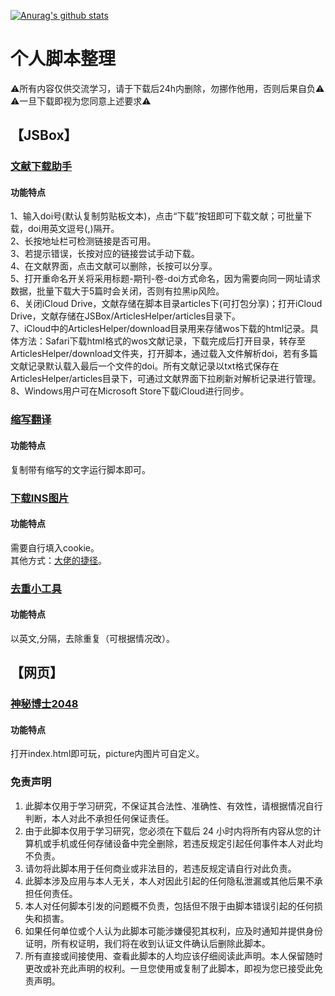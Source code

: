 [![Anurag's github stats](https://github-readme-stats.vercel.app/api?username=evilbutcher)](https://github.com/anuraghazra/github-readme-stats)

# 个人脚本整理
⚠️所有内容仅供交流学习，请于下载后24h内删除，勿挪作他用，否则后果自负⚠️  
⚠️一旦下载即视为您同意上述要求⚠️
## 【JSBox】
### [文献下载助手](https://github.com/evilbutcher/Code/tree/master/%E6%96%87%E7%8C%AE%E4%B8%8B%E8%BD%BD/%E6%96%87%E7%8C%AE%E4%B8%8B%E8%BD%BD%E5%8A%A9%E6%89%8B)
#### 功能特点
1、输入doi号(默认复制剪贴板文本)，点击“下载”按钮即可下载文献；可批量下载，doi用英文逗号(,)隔开。  
2、长按地址栏可检测链接是否可用。  
3、若提示错误，长按对应的链接尝试手动下载。  
4、在文献界面，点击文献可以删除，长按可以分享。  
5、打开重命名开关将采用标题-期刊-卷-doi方式命名，因为需要向同一网址请求数据，批量下载大于5篇时会关闭，否则有拉黑ip风险。  
6、关闭iCloud Drive，文献存储在脚本目录articles下(可打包分享)；打开iCloud Drive，文献存储在JSBox/ArticlesHelper/articles目录下。  
7、iCloud中的ArticlesHelper/download目录用来存储wos下载的html记录。具体方法：Safari下载html格式的wos文献记录，下载完成后打开目录，转存至ArticlesHelper/download文件夹，打开脚本，通过载入文件解析doi，若有多篇文献记录默认载入最后一个文件的doi。所有文献记录以txt格式保存在ArticlesHelper/articles目录下，可通过文献界面下拉刷新对解析记录进行管理。  
8、Windows用户可在Microsoft Store下载iCloud进行同步。  

### [缩写翻译](https://github.com/evilbutcher/Code/blob/master/%E7%BC%A9%E5%86%99%E7%BF%BB%E8%AF%91/1.2%E7%BC%A9%E5%86%99%E7%BF%BB%E8%AF%91%E8%BE%93%E5%85%A5%E7%B2%98%E8%B4%B4%E5%B9%B6%E5%AD%98.js)
#### 功能特点
复制带有缩写的文字运行脚本即可。

### [下载INS图片](https://github.com/evilbutcher/Code/blob/master/%E4%B8%8B%E8%BD%BDINS%E5%9B%BE%E7%89%87.js)
#### 功能特点
需要自行填入cookie。  
其他方式：[大佬的捷径](https://www.icloud.com/shortcuts/3b6e85cd3f114ac79baf056765127dae)。

### [去重小工具](https://github.com/evilbutcher/Code/blob/master/%E5%8E%BB%E9%87%8D%E5%B7%A5%E5%85%B7.js)
#### 功能特点
以英文,分隔，去除重复（可根据情况改）。

## 【网页】
### [神秘博士2048](https://github.com/evilbutcher/Code/tree/master/MyWeb/custome%202048)
#### 功能特点
打开index.html即可玩，picture内图片可自定义。  

### 免责声明
1. 此脚本仅用于学习研究，不保证其合法性、准确性、有效性，请根据情况自行判断，本人对此不承担任何保证责任。
2. 由于此脚本仅用于学习研究，您必须在下载后 24 小时内将所有内容从您的计算机或手机或任何存储设备中完全删除，若违反规定引起任何事件本人对此均不负责。
3. 请勿将此脚本用于任何商业或非法目的，若违反规定请自行对此负责。
4. 此脚本涉及应用与本人无关，本人对因此引起的任何隐私泄漏或其他后果不承担任何责任。
5. 本人对任何脚本引发的问题概不负责，包括但不限于由脚本错误引起的任何损失和损害。
6. 如果任何单位或个人认为此脚本可能涉嫌侵犯其权利，应及时通知并提供身份证明，所有权证明，我们将在收到认证文件确认后删除此脚本。
7. 所有直接或间接使用、查看此脚本的人均应该仔细阅读此声明。本人保留随时更改或补充此声明的权利。一旦您使用或复制了此脚本，即视为您已接受此免责声明。
